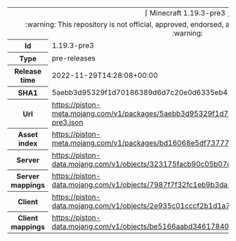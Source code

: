 <html><table>
<tr><td colspan="2" align="center"><img width="0" height="0"><br/>⌈ Minecraft 1.19.3-pre3 ⌋<br/><img width="0" height="0"></td></tr>
<tr><td colspan="2" align="center"><img width="0" height="0"><br/>
:warning: This repository is not official, approved, endorsed, associated or connected with Mojang :warning:
<br/><img width="0" height="0"></td></tr>
<tr><th>Id</th><td>1.19.3-pre3</td></tr>
<tr><th>Type</th><td>pre-releases</td></tr>
<tr><th>Release time</th><td>2022-11-29T14:28:08+00:00</td></tr>
<tr><th>SHA1</th><td>5aebb3d95329f1d70186389d6d7c20e0d6335eb4</td></tr>
<tr><th>Url</th><td><a href="https://piston-meta.mojang.com/v1/packages/5aebb3d95329f1d70186389d6d7c20e0d6335eb4/1.19.3-pre3.json">https://piston-meta.mojang.com/v1/packages/5aebb3d95329f1d70186389d6d7c20e0d6335eb4/1.19.3-pre3.json</a></td></tr>
<tr><th>Asset index</th><td><a href="https://piston-meta.mojang.com/v1/packages/bd16068e5df73777f4a10bef06e32d048a51e97f/2.json">https://piston-meta.mojang.com/v1/packages/bd16068e5df73777f4a10bef06e32d048a51e97f/2.json</a></td></tr>
<tr><th>Server</th><td><a href="https://piston-data.mojang.com/v1/objects/323175facb90c05b07dff84b4cff39fd9cab138a/server.jar">https://piston-data.mojang.com/v1/objects/323175facb90c05b07dff84b4cff39fd9cab138a/server.jar</a></td></tr>
<tr><th>Server mappings</th><td><a href="https://piston-data.mojang.com/v1/objects/7987f7f32fc1eb9b3da101feb04bd2dd533c2279/server.txt">https://piston-data.mojang.com/v1/objects/7987f7f32fc1eb9b3da101feb04bd2dd533c2279/server.txt</a></td></tr>
<tr><th>Client</th><td><a href="https://piston-data.mojang.com/v1/objects/2e935c01cccf2b1d1a7845ec596555685baa49ef/client.jar">https://piston-data.mojang.com/v1/objects/2e935c01cccf2b1d1a7845ec596555685baa49ef/client.jar</a></td></tr>
<tr><th>Client mappings</th><td><a href="https://piston-data.mojang.com/v1/objects/be5166aabd346178403bd95bc6c83aa1cab07915/client.txt">https://piston-data.mojang.com/v1/objects/be5166aabd346178403bd95bc6c83aa1cab07915/client.txt</a></td></tr>
</table></html>